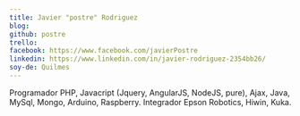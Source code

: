 ```yaml
---
title: Javier "postre" Rodriguez
blog: 
github: postre
trello: 
facebook: https://www.facebook.com/javierPostre
linkedin: https://www.linkedin.com/in/javier-rodriguez-2354bb26/
soy-de: Quilmes
---
```


Programador PHP, Javacript (Jquery, AngularJS, NodeJS, pure), Ajax, Java, MySql, Mongo, Arduino, Raspberry.
Integrador Epson Robotics, Hiwin, Kuka. 
